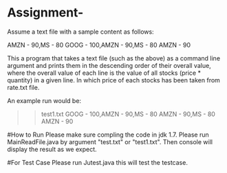# Assignment-
Assume a text file with a sample content as follows:

AMZN - 90,MS - 80
GOOG - 100,AMZN - 90,MS - 80
AMZN - 90

This a program that takes a text file (such as the above) as a command line argument and prints them in the descending order of their overall value, where the overall value of each line is the value of all stocks (price * quantity) in a given line.
In which price of each stocks has been taken from rate.txt file.

An example run would be:

>> test1.txt
GOOG - 100,AMZN - 90,MS - 80
AMZN - 90,MS - 80
AMZN - 90

#How to Run
Please make sure compling the code in jdk 1.7.
Please run MainReadFile.java by argument "test.txt" or "test1.txt".
Then console will display the  result as we expect.

#For Test Case
Please run Jutest.java this will test the testcase.
